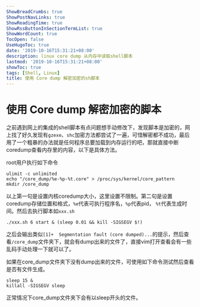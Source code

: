 ```yaml
---
ShowBreadCrumbs: true
ShowPostNavLinks: true
ShowReadingTime: true
ShowRssButtonInSectionTermList: true
ShowWordCount: true
TocOpen: false
UseHugoToc: true
date: '2019-10-16T15:31:21+08:00'
description: linux core dump 从内存中读取shell脚本
lastmod: '2019-10-16T15:31:21+08:00'
showToc: true
tags: [Shell, Linux]
title: 使用 Core dump 解密加密的sh脚本
---
```


# 使用 Core dump 解密加密的脚本

之前遇到网上的集成的shell脚本有点问题想手动修改下，发现脚本是加密的，网上找了好久发现有`gzexe`、`shc`加密方法都尝试了一遍，可惜解密都不成功，最后用了一个粗暴的办法就是任何程序总要加载到内存运行的吧，那就直接中断coredump查看内存里的内容，以下是具体方法。

root用户执行如下命令

```shell
ulimit -c unlimited
echo "/core_dump/%e-%p-%t.core" > /proc/sys/kernel/core_pattern
mkdir /core_dump
```

以上第一句是设置内核coredump大小，这里设置不限制。第二句是设置coredump存储位置和格式，`%e`代表可执行程序名，`%p`代表pid， `%t`代表生成时间。然后去执行脚本如`xxx.sh`

```shell
./xxx.sh 6 start & (sleep 0.01 && kill -SIGSEGV $!)
```

之后会输出类似`[1]+  Segmentation fault (core dumped)...`的提示，然后查看`/core_dump`文件夹下，就会有dump出来的文件了，直接vim打开查看会有一些乱码手动处理一下就可以了。

如果在core_dump文件夹下没有dump出来的文件，可使用如下命令测试然后查看是否有文件生成。

```shell
sleep 15 &
killall -SIGSEGV sleep
```

正常情况下core_dump文件夹下会有以sleep开头的文件。
